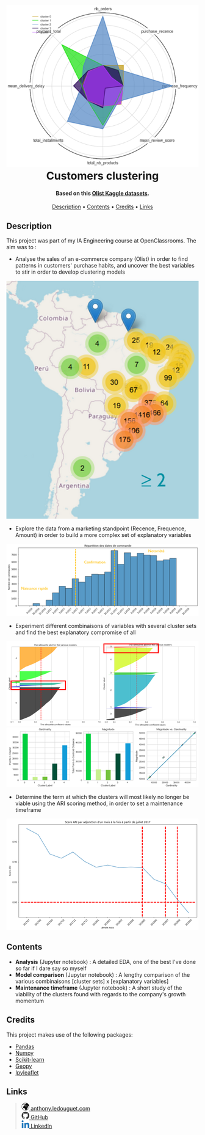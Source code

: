 <h1 align="center">
  <br>
  <img src="https://github.com/1Tatsumaru1/customers-clustering/blob/master/img/profile.png" alt="Profile">
  <br>
  Customers clustering
  <br>
</h1>

<h4 align="center">
  Based on this 
  <a href="https://www.kaggle.com/olistbr/brazilian-ecommerce" target="_blank">Olist Kaggle datasets</a>.
</h4>

<p align="center">
  <a href="#description">Description</a> •
  <a href="#contents">Contents</a> •
  <a href="#credits">Credits</a> •
  <a href="#links">Links</a>
</p>

## Description

This project was part of my IA Engineering course at OpenClassrooms. 
The aim was to :<br>
* Analyse the sales of an e-commerce company (Olist) in order to find patterns in customers' purchase habits, and uncover the best variables to stir in order to develop clustering models

![screenshot](https://github.com/1Tatsumaru1/customers-clustering/blob/master/img/maps.png)

* Explore the data from a marketing standpoint (Recence, Frequence, Amount) in order to build a more complex set of explanatory variables

![screenshot](https://github.com/1Tatsumaru1/customers-clustering/blob/master/img/ca.png)

* Experiment different combinaisons of variables with several cluster sets and find the best explanatory compromise of all

![screenshot](https://github.com/1Tatsumaru1/customers-clustering/blob/master/img/clusters.png)
![screenshot](https://github.com/1Tatsumaru1/customers-clustering/blob/master/img/cardinality.png)

* Determine the term at which the clusters will most likely no longer be viable using the ARI scoring method, in order to set a maintenance timeframe

![screenshot](https://github.com/1Tatsumaru1/customers-clustering/blob/master/img/ari.png)


## Contents

* **Analysis** (Jupyter notebook) : A detailed EDA, one of the best I've done so far if I dare say so myself
* **Model comparison** (Jupyter notebook) : A lengthy comparison of the various combinaisons [cluster sets] x [explanatory variables]
* **Maintenance timeframe** (Jupyter notebook) : A short study of the viability of the clusters found with regards to the company's growth momentum

## Credits

This project makes use of the following packages:

- [Pandas](https://pandas.pydata.org/)
- [Numpy](https://numpy.org/)
- [Scikit-learn](https://scikit-learn.org/stable/index.html)
- [Geopy](https://pypi.org/project/geopy/)
- [Ipyleaflet](https://ipyleaflet.readthedocs.io/en/latest/index.html)

## Links

> <a href="https://anthony.ledouguet.com"><img src="https://github.com/1Tatsumaru1/azure_reco_api/blob/main/img/world.png" alt="website" width="20" /> anthony.ledouguet.com</a><br>
> <a href="https://github.com/1Tatsumaru1"><img src="https://github.com/1Tatsumaru1/azure_reco_api/blob/main/img/github.png" alt="github" width="20" /> GitHub</a><br>
> <a href="https://www.linkedin.com/in/anthony-le-douguet/"><img src="https://github.com/1Tatsumaru1/azure_reco_api/blob/main/img/linkedin.png" alt="linkedin" width="20" />
LinkedIn</a>
